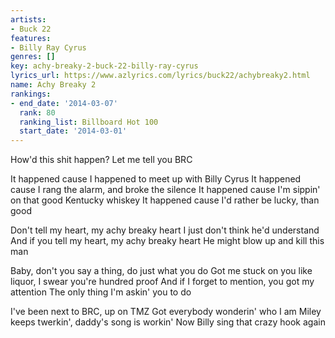 ```yaml
---
artists:
- Buck 22
features:
- Billy Ray Cyrus
genres: []
key: achy-breaky-2-buck-22-billy-ray-cyrus
lyrics_url: https://www.azlyrics.com/lyrics/buck22/achybreaky2.html
name: Achy Breaky 2
rankings:
- end_date: '2014-03-07'
  rank: 80
  ranking_list: Billboard Hot 100
  start_date: '2014-03-01'
---
```



 How'd this shit happen?
 Let me tell you BRC


It happened cause I happened to meet up with Billy Cyrus
It happened cause I rang the alarm, and broke the silence
It happened cause I'm sippin' on that good Kentucky whiskey
It happened cause I'd rather be lucky, than good


Don't tell my heart, my achy breaky heart
I just don't think he'd understand
And if you tell my heart, my achy breaky heart
He might blow up and kill this man


Baby, don't you say a thing, do just what you do
Got me stuck on you like liquor, I swear you're hundred proof
And if I forget to mention, you got my attention
The only thing I'm askin' you to do




I've been next to BRC, up on TMZ
Got everybody wonderin' who I am
Miley keeps twerkin', daddy's song is workin'
Now Billy sing that crazy hook again









